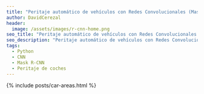 ```yaml
---
title: "Peritaje automático de vehículos con Redes Convolucionales (Mask R-CNN)"
author: DavidCerezal
header:
  image: /assets/images/r-cnn-home.png
seo_title: "Peritaje automático de vehículos con Redes Convolucionales (Mask R-CNN)"
seo_description: "Peritaje automático de vehículos con Redes Convolucionales (Mask R-CNN)"  
tags: 
  - Python
  - CNN
  - Mask R-CNN
  - Peritaje de coches
---
```

{% include posts/car-areas.html %}